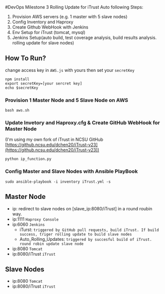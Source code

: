 #DevOps Milestone 3 Rolling Update for iTrust
Auto following Steps:
  1. Provision AWS servers  (e.g. 1 master with 5 slave nodes) 
  2. Config Inventory and Haproxy  
  3. Create Github WebHook with Jenkins 
  4. Env Setup for iTrust (tomcat, mysql)  
  5. Jenkins Setup(auto build, test coverage analysis, build results analysis. rolling update for slave nodes)

## How To Run?

change access key in `AWS.js` with yours
then set your `secretKey`
```
npm install
export secretKey=[your sercret key]
echo $secretKey
```
### Provision 1 Master Node and 5 Slave Node on AWS
```
bash aws.sh 
```

### Update Invetory and Haproxy.cfg & Create GitHub WebHook for Master Node

(I'm using my own fork of iTrust in NCSU GitHub [https://github.ncsu.edu/dchen20/iTrust-v23](https://github.ncsu.edu/dchen20/iTrust-v23))
```
python ip_function.py 
```

### Config Master and Slave Nodes with Ansible PlayBook
```
sudo ansible-playbook -i inventory iTrust.yml -s
```

## Master Node
- ip: redirect to slave nodes on [slave_ip:8080/iTrust] in a round roubin way.
- ip:1111 `Haproxy Console`
- ip:6060 `Jenkins`
    - iTurst: `triggered by GitHub pull requests, build iTrust. If build success, triger rolling update to build slave nodes`
    - Auto_Rolling_Updates: `triggered by succesful build of iTrust. round robin update slave node`
- ip:8080  `Tomcat`
- ip:8080/iTrust `iTrust`

## Slave Nodes
- ip:8080  `Tomcat`
- ip:8080/iTrust `iTrust`
